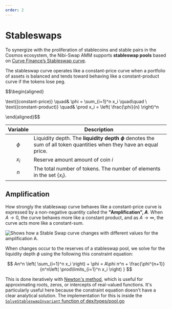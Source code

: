 ```yaml
---
order: 2
---
```


# Stableswaps

To synergize with the proliferation of stablecoins and stable pairs in the Cosmos ecosystem, the Nibi-Swap AMM supports **stableswap pools** based on [Curve Finance’s Stableswap curve](https://curve.fi/files/stableswap-paper.pdf).

The stableswap curve operates like a constant-price curve when a portfolio of assets is balanced and tends toward behaving like a constant-product curve if the tokens lose peg.

$$\begin{aligned}

\text{(constant-price)} \quad& \phi = \sum_{i=1}^n x_i \quad\quad \\
\text{(constant-product)} \quad& \prod x_i = \left( \frac{\phi}{n} \right)^n 

\end{aligned}$$

<div align="center">

|  Variable |  Description | 
| :---: | ---  |
| $\phi$ | Liquidity depth. The  **liquidity depth $\phi$** denotes the sum of all token quantities when they have an equal price. |
| $x_i$  | Reserve amount amount of coin $i$ |
| $n$  | The total number of tokens. The number of elements in the set $\{ x_i \}$.

</div>

<!-- TODO image for constant product curve -->

<!-- TODO image for constant price curve -->

## Amplification

How strongly the stableswap curve behaves like a constant-price curve is expressed by a non-negative quantity called the **"Amplification", $A$**. When $A\to 0$, the curve behaves more like a constant product, and as $A \to \infty$, the curve acts more like a constant-sum.

<img src="../../img/amplification-coefficient-stableswap.gif" alt="Shows how a Stable Swap curve changes with different values for the amplification A." title="Shows how a Stable Swap curve changes with different values for the amplification A." >

When changes occur to the reserves of a stableswap pool, we solve for the liquidity depth $\phi$ using the following this constraint equation:

$$
An^n \left( \sum_{i=1}^n x_i \right) + \phi = A\phi n^n + \frac{\phi^{n+1}}{n^n\left( \prod\limits_{i=1}^n x_i \right) } 
$$

This is done iteratively with [Newton's method](https://en.wikipedia.org/wiki/Newton%27s_method), which is useful for approximating roots, zeros, or intercepts of real-valued functions. It's particularly useful here because the constraint equation doesn't have a clear analytical solution. The implementation for this is inside the  [`SolveStableswapInvariant` function of dex/types/pool.go](https://github.com/NibiruChain/nibiru/blob/fc2e00ce9fb3193997560f3a966883590cfe4044/x/dex/types/pool.go#L399)